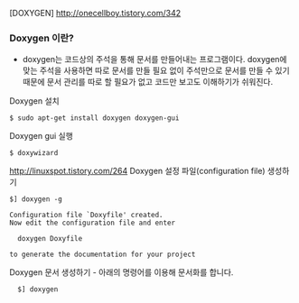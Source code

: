 [DOXYGEN] http://onecellboy.tistory.com/342

### Doxygen 이란?

-	doxygen는 코드상의 주석을 통해 문서를 만들어내는 프로그램이다. doxygen에 맞는 주석을 사용하면 따로 문서를 만들 필요 없이 주석만으로 문서를 만들 수 있기 때문에 문서 관리를 따로 할 필요가 없고 코드만 보고도 이해하기가 쉬워진다.

Doxygen 설치

```
$ sudo apt-get install doxygen doxygen-gui
```

Doxygen gui 실행

```
$ doxywizard
```

http://linuxspot.tistory.com/264 Doxygen 설정 파일(configuration file) 생성하기

```
$] doxygen -g

Configuration file `Doxyfile' created.
Now edit the configuration file and enter

  doxygen Doxyfile

to generate the documentation for your project
```

Doxygen 문서 생성하기 - 아래의 명령어를 이용해 문서화를 합니다.

```
  $] doxygen
```

